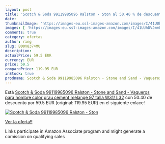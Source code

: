 ```yaml
---
layout: post
title: 'Scotch & Soda 99119985096 Ralston - Ston al 50.40 % de descuento'
date: 
thumbnailImage: 'https://images-eu.ssl-images-amazon.com/images/I/41UUhDVJmmL._SL200_.jpg'
images: [ 'https://images-eu.ssl-images-amazon.com/images/I/41UUhDVJmmL._SL200_.jpg' ]
comments: true
category: ofertas
author: ring
slug: B00V8374MU
description:
actualPrice: 59.5 EUR
currency: EUR
price: 59.5
comparePrice: 119.95 EUR
inStock: true
prodname: Scotch & Soda 99119985096 Ralston - Stone and Sand - Vaqueros para hombre  color grau  cement melange 97   talla W31/ L32
---
```


Está [Scotch & Soda 99119985096 Ralston - Stone and Sand - Vaqueros para hombre  color grau  cement melange 97   talla W31/ L32](https://www.amazon.es/dp/B00V8374MU/?tag=tolees-21) con 50.40 de descuento por 59.5 EUR (original: 119.95 EUR) en el siguiente enlace!

[![Scotch & Soda 99119985096 Ralston - Ston](https://images-eu.ssl-images-amazon.com/images/I/41UUhDVJmmL._SL200_.jpg)](https://www.amazon.es/dp/B00V8374MU/?tag=tolees-21)

[Ver la oferta!!](https://www.amazon.es/dp/B00V8374MU/?tag=tolees-21)

Links participate in Amazon Associate program and might generate a comission on qualifying sales


